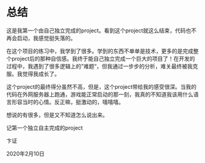 # 总结

这是我第一个由自己独立完成的project。看到这个project就这么结束，代码也不再会启动，我感觉挺失落的。

在这个项目的练习中，我学到了很多。学到的东西不单单是技术，更多的是完成整个project后的那种自信感。我终于能自己独立完成一个巨大的项目了！在开发的过程中，我遇到了很多逻辑上的”难题“，但我通过一步步的分析，难关最终被我克服。我觉得我成长了。

这个project的最终得分虽然不高，但是，这个project带给我的感受很深。当我的代码在外网服务器上跑通，游戏能正常启动的那一刻，我真的不知道我该用什么语言形容当时的心情。反正嘛，挺激动的，嘻嘻嘻。

想说的有很多，但是又不知道怎么说出来。

记第一个独立自主完成的project

卞证

2020年2月10日


